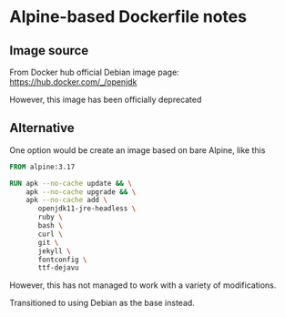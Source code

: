 # Alpine-based Dockerfile notes

## Image source
From Docker hub official Debian image page: https://hub.docker.com/_/openjdk

However, this image has been officially deprecated

## Alternative

One option would be create an image based on bare Alpine, like this

```Dockerfile
FROM alpine:3.17

RUN apk --no-cache update && \
    apk --no-cache upgrade && \
    apk --no-cache add \
       openjdk11-jre-headless \
       ruby \
       bash \
       curl \
       git \
       jekyll \
       fontconfig \
       ttf-dejavu
```

However, this has not managed to work with a variety of modifications.

Transitioned to using Debian as the base instead.
